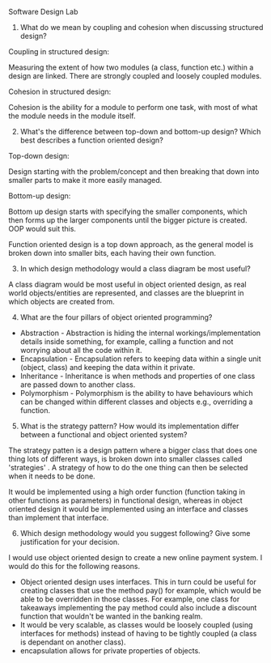 Software Design Lab


1. What do we mean by coupling and cohesion when discussing structured design?


Coupling in structured design:

Measuring the extent of how two modules (a class, function etc.) within a design are linked. There are strongly coupled and loosely coupled modules.

Cohesion in structured design:

Cohesion is the ability for a module to perform one task, with most of what the module needs in the module itself.


2. What's the difference between top-down and bottom-up design? Which best describes a function oriented design?


Top-down design:

Design starting with the problem/concept and then breaking that down into smaller parts to make it more easily managed.

Bottom-up design:

Bottom up design starts with specifying the smaller components, which then forms up the larger components until the bigger picture is created. OOP would suit this.

Function oriented design is a top down approach, as the general model is broken down into smaller bits, each having their own function.


3. In which design methodology would a class diagram be most useful?


A class diagram would be most useful in object oriented design, as real world objects/entities are represented, and classes are the blueprint in which objects are created from.


4. What are the four pillars of object oriented programming?


- Abstraction - Abstraction is hiding the internal workings/implementation details inside something, for example, calling a function and not worrying about all the code within it.
- Encapsulation - Encapsulation refers to keeping data within a single unit (object, class) and keeping the data within it private.
- Inheritance - Inheritance is when methods and properties of one class are passed down to another class.
- Polymorphism - Polymorphism is the ability to have behaviours which can be changed within different classes and objects e.g., overriding a function.


5. What is the strategy pattern? How would its implementation differ between a functional and object oriented system?

The strategy patten is a design pattern where a bigger class that does one thing lots of different ways, is broken down into smaller classes called 'strategies' . A strategy of how to do the one thing can then be selected when it needs to be done.

It would be implemented using a high order function (function taking in other functions as parameters) in functional design, whereas in object oriented design it would be implemented using an interface and classes than implement that interface.


6. Which design methodology would you suggest following? Give some justification for your decision.


I would use object oriented design to create a new online payment system. I would do this for the following reasons.

- Object oriented design uses interfaces. This in turn could be useful for creating classes that use the method pay() for example, which would be able to be overridden in those classes. For example, one class for takeaways implementing the pay method could also include a discount function that wouldn't be wanted in the banking realm.
- It would be very scalable, as classes would be loosely coupled (using interfaces for methods) instead of having to be tightly coupled (a class is dependant on another class).
- encapsulation allows for private properties of objects.